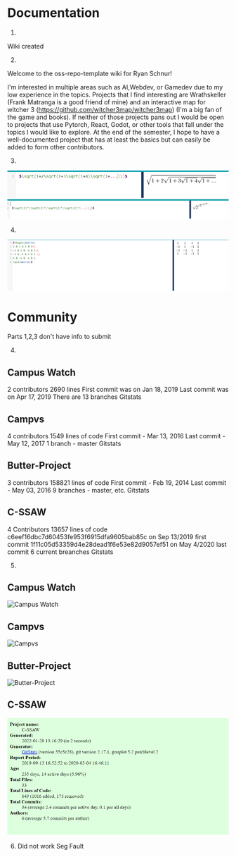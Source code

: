 # Documentation

1. 
Wiki created

2. 
Welcome to the oss-repo-template wiki for Ryan Schnur!

I'm interested in multiple areas such as AI,Webdev, or Gamedev due to my low experience in the topics. Projects that I find interesting are Wrathskeller (Frank Matranga is a good friend of mine) and an interactive map for witcher 3 (https://github.com/witcher3map/witcher3map) (I'm a big fan of the game and books). If neither of those projects pans out I would be open to projects that use Pytorch, React, Godot, or other tools that fall under the topics I would like to explore. At the end of the semester, I hope to have a well-documented project that has at least the basics but can easily be added to form other contributors.

3.
![equation1](LatexLab.PNG "equation1")
![equation2](LatexLab2.PNG "equation2")

4.
![equation3](LatexLab3.PNG "equation3")

# Community

Parts 1,2,3 don't have info to submit

4. 

## Campus Watch
2 contributors
2690 lines
First commit was on Jan 18, 2019
Last commit was on Apr 17, 2019
There are 13 branches
Gitstats

## Campvs
4 contributors
1549 lines of code
First commit - Mar 13, 2016
Last commit - May 12, 2017
1 branch - master
Gitstats

## Butter-Project
3 contributors
158821 lines of code
First commit - Feb 19, 2014
Last commit - May 03, 2016
9 branches - master, etc.
Gitstats

## C-SSAW
4 Contributors
13657 lines of code
c6eef16dbc7d60453fe953f6915dfa9605bab85c on Sep 13/2019 first commit
1f11c05d53359d4e28dead1f6e53e82d9057ef51 on May 4/2020 last commit
6 current breanches
Gitstats

5.
## Campus Watch
![Campus Watch](https://img.rsrivastava.io/6818879150441643394104.png "Campus Watch")

## Campvs
![Campvs](https://user-images.githubusercontent.com/75342856/151598160-661f199e-9679-4840-9827-1851a3d424a4.png "Campvs")

## Butter-Project
![Butter-Project](https://cdn.discordapp.com/attachments/936687252602495036/936689540100415488/gitstats-lab3.jpg "Butter-Project")

## C-SSAW
![Ryan_C-SAWW](Ryan_C-SAWW.PNG "Ryan_C-SAWW")

6. Did not work Seg Fault



